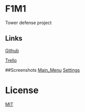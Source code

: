 # F1M1
Tower defense project

## Links

[Github](https://github.com/DanielNijkamp/Tower_Defense)

[Trello](https://trello.com/b/wgsrcJFx/tower-defense)


##Screenshots
[Main_Menu](https://media.discordapp.net/attachments/862814301873504256/887318277313929236/unknown.png)
[Settings](https://cdn.discordapp.com/attachments/854772935573897249/887324114497449984/unknown.png)

# License
[MIT](https://cdn.discordapp.com/attachments/854772935573897249/885946058625151006/Trollface_non-free.png)
